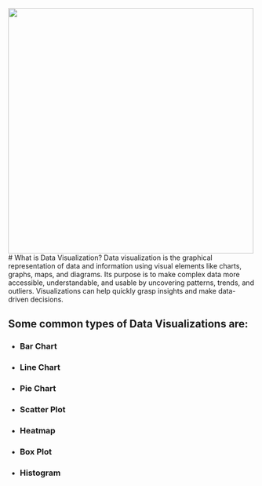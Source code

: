 <img style="margin-right: 30px " width="500" height="500" src="https://github.com/Tuhin4042/resource/blob/main/Visualization.jpg">
# What is Data Visualization?
Data visualization is the graphical representation of data and information using visual elements like charts, graphs, maps, and diagrams. Its purpose is to make complex data more accessible, understandable, and usable by uncovering patterns, trends, and outliers. Visualizations can help quickly grasp insights and make data-driven decisions.

## Some common types of Data Visualizations are:
- ### Bar Chart
- ### Line Chart
- ### Pie Chart
- ### Scatter Plot
- ### Heatmap
- ### Box Plot
- ### Histogram
  
